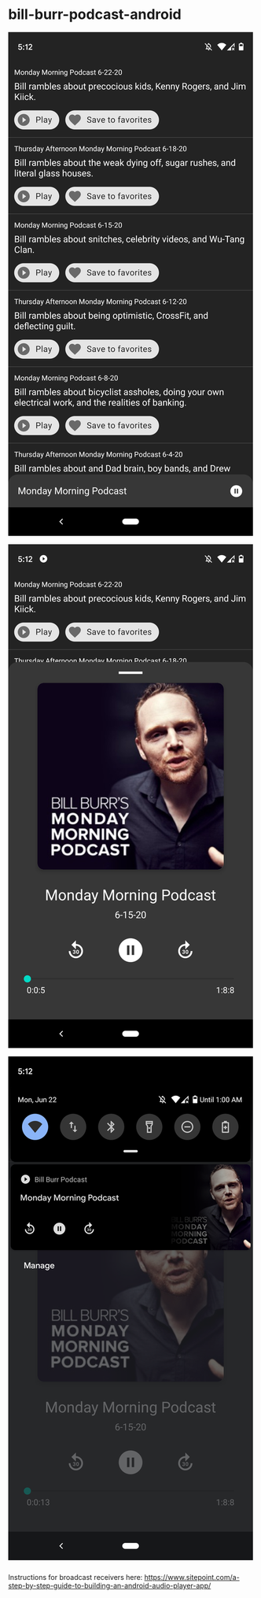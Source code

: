 # bill-burr-podcast-android

![alt text](https://github.com/alexanderjpowell/bill-burr-podcast-android/blob/master/screenshots/screenshot1.png)

![alt text](https://github.com/alexanderjpowell/bill-burr-podcast-android/blob/master/screenshots/screenshot2.png)

![alt text](https://github.com/alexanderjpowell/bill-burr-podcast-android/blob/master/screenshots/screenshot3.png)

###

Instructions for broadcast receivers here:
https://www.sitepoint.com/a-step-by-step-guide-to-building-an-android-audio-player-app/